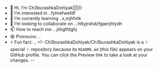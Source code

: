 - 👋 Hi, I’m Ch3burashkaDohlyak||||))
- 👀 I’m interested in ..fyhrefwefdf
- 🌱 I’m currently learning ..x,mjhfxtk
- 💞️ I’m looking to collaborate on ...h6yjrshdzfgaerjhtydh
- 📫 How to reach me ...jiihgtfdghj
- 😄 Pronouns: ..
- ⚡ Fun fact: ..
<!-
Ch3burashkaDohlyak/Ch3burashkaDohlyak is a ✨ special ✨ repository because its `README.md` (this file) appears on your GitHub profile.
You can click the Preview link to take a look at your changes.
--
